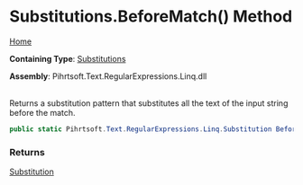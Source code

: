 # Substitutions\.BeforeMatch\(\) Method

[Home](../../../../../../README.md)

**Containing Type**: [Substitutions](../README.md)

**Assembly**: Pihrtsoft\.Text\.RegularExpressions\.Linq\.dll

\
Returns a substitution pattern that substitutes all the text of the input string before the match\.

```csharp
public static Pihrtsoft.Text.RegularExpressions.Linq.Substitution BeforeMatch()
```

### Returns

[Substitution](../../Substitution/README.md)

